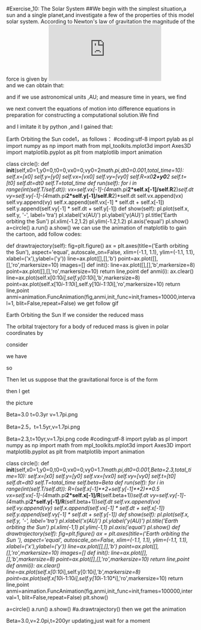 #Exercise_10: The Solar System
##We begin with the simplest situation,a sun and a single planet,and investigate a few of the properties of this model solar system.
According to Newton's law of gravitation the magnitude of the force is given by
![](http://latex.codecogs.com/gif.latex?F_%7BG%7D%3D%5Cfrac%7BGM_%7BS%7DM_%7BE%7D%7D%7Br%5E%7B2%7D%7D)<br/>
and we can obtain that:




and if we use astronomical units ,AU; and measure time in years, we find

we next convert the equations of motion into difference equations in preparation for constructing a computational solution.We find




and I imitate it by python ,and I gained that:

Earth Orbiting the Sun
code1，as follows：
#coding:utf-8
import pylab as pl
import numpy as np
import math
from mpl_toolkits.mplot3d import Axes3D
import matplotlib.pyplot as plt
from matplotlib import animation

class circle():
    def __init__(self,x0=1,y0=0,t0=0,vx0=0,vy0=2*math.pi,dt0=0.001,total_time=10):
        self.x=[x0]
        self.y=[y0]
        self.vx=[vx0]
        self.vy=[vy0]
        self.R=x0**2+y0**2
        self.t=[t0]
        self.dt=dt0
        self.T=total_time
    def run(self):
        for i in range(int(self.T/self.dt)):
            vx=self.vx[-1]-(4*math.pi**2*self.x[-1]/self.R**2)*self.dt
            vy=self.vy[-1]-(4*math.pi**2*self.y[-1]/self.R**2)*self.dt
            self.vx.append(vx)
            self.vy.append(vy)
            self.x.append(self.vx[-1] * self.dt + self.x[-1])
            self.y.append(self.vy[-1] * self.dt + self.y[-1])
    def show(self):
        pl.plot(self.x, self.y, '-', label='tra')
        pl.xlabel('x(AU)')
        pl.ylabel('y(AU)')
        pl.title('Earth orbiting the Sun')
        pl.xlim(-1.2,1.2)
        pl.ylim(-1.2,1.2)
        pl.axis('equal')
        pl.show()
a=circle()
a.run()
a.show()
we can use the animation of matplotlib to gain the cartoon,
add follow codes:

 def drawtrajectory(self):
        fig=plt.figure()
        ax = plt.axes(title=('Earth orbiting the Sun'),
                      aspect='equal', autoscale_on=False,
                      xlim=(-1.1, 1.1), ylim=(-1.1, 1.1),
                      xlabel=('x'),ylabel=('y'))
        line=ax.plot([],[],'b')
        point=ax.plot([],[],'ro',markersize=10)
        images=[]
        def init():
            line=ax.plot([],[],'b',markersize=8)
            point=ax.plot([],[],'ro',markersize=10)
            return line,point
        def anmi(i):
            ax.clear()
            line=ax.plot(self.x[0:10*i],self.y[0:10*i],'b',markersize=8)
            point=ax.plot(self.x[10*i-1:10*i],self.y[10*i-1:10*i],'ro',markersize=10)
            return line,point
        anmi=animation.FuncAnimation(fig,anmi,init_func=init,frames=10000,interval=1,
                                     blit=False,repeat=False)
we get follow gif

Earth Orbiting the Sun
If we consider the reduced mass

The orbital trajectory for a body of reduced mass is given in polar coordinates by


consider



we have



so



Then let us suppose that the gravitational force is of the form


then I get





the picture


Beta=3.0 t=0.3yr v=1.7pi.png

Beta=2.5，t=1.5yr,v=1.7pi.png

Beta=2.3,t=10yr,v=1.7pi.png
code
#coding:utf-8
import pylab as pl
import numpy as np
import math
from mpl_toolkits.mplot3d import Axes3D
import matplotlib.pyplot as plt
from matplotlib import animation

class circle():
    def __init__(self,x0=1,y0=0,t0=0,vx0=0,vy0=1.7*math.pi,dt0=0.001,Beta=2.3,total_time=10):
        self.x=[x0]
        self.y=[y0]
        self.vx=[vx0]
        self.vy=[vy0]
        self.t=[t0]
        self.dt=dt0
        self.T=total_time
        self.beta=Beta
    def run(self):
        for i in range(int(self.T/self.dt)):
            R=(self.x[-1]**2+self.y[-1]**2)**0.5
            vx=self.vx[-1]-(4*math.pi**2*self.x[-1]/R**(self.beta+1))*self.dt
            vy=self.vy[-1]-(4*math.pi**2*self.y[-1]/R**(self.beta+1))*self.dt
            self.vx.append(vx)
            self.vy.append(vy)
            self.x.append(self.vx[-1] * self.dt + self.x[-1])
            self.y.append(self.vy[-1] * self.dt + self.y[-1])
    def show(self):
        pl.plot(self.x, self.y, '-', label='tra')
        pl.xlabel('x(AU)')
        pl.ylabel('y(AU)')
        pl.title('Earth orbiting the Sun')
        pl.xlim(-1,1)
        pl.ylim(-1,1)
        pl.axis('equal')
        pl.show()
    def drawtrajectory(self):
        fig=plt.figure()
        ax = plt.axes(title=('Earth orbiting the Sun '),
                      aspect='equal', autoscale_on=False,
                      xlim=(-1.1, 1.1), ylim=(-1.1, 1.1),
                      xlabel=('x'),ylabel=('y'))
        line=ax.plot([],[],'b')
        point=ax.plot([],[],'ro',markersize=10)
        images=[]
        def init():
            line=ax.plot([],[],'b',markersize=8)
            point=ax.plot([],[],'ro',markersize=10)
            return line,point
        def anmi(i):
            ax.clear()
            line=ax.plot(self.x[0:10*i],self.y[0:10*i],'b',markersize=8)
            point=ax.plot(self.x[10*i-1:10*i],self.y[10*i-1:10*i],'ro',markersize=10)
            return line,point
        anmi=animation.FuncAnimation(fig,anmi,init_func=init,frames=100000,interval=1,
                                     blit=False,repeat=False)
        plt.show()


a=circle()
a.run()
a.show()
#a.drawtrajectory()
then we get the animation

Beta=3.0,v=2.0pi,t=200yr
updating,just wait for a moment
